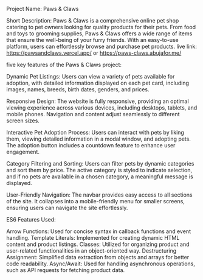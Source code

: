 ﻿Project Name: Paws & Claws

Short Description:
Paws & Claws is a comprehensive online pet shop catering to pet owners looking for quality products for their pets. From food and toys to grooming supplies, Paws & Claws offers a wide range of items that ensure the well-being of your furry friends. With an easy-to-use platform, users can effortlessly browse and purchase pet products.
live link: https://pawsandclaws.vercel.app/ or https://paws-claws.abujafor.me/

 five key features of the Paws & Claws project:

Dynamic Pet Listings: Users can view a variety of pets available for adoption, with detailed information displayed on each pet card, including images, names, breeds, birth dates, genders, and prices.

Responsive Design: The website is fully responsive, providing an optimal viewing experience across various devices, including desktops, tablets, and mobile phones. Navigation and content adjust seamlessly to different screen sizes.

Interactive Pet Adoption Process: Users can interact with pets by liking them, viewing detailed information in a modal window, and adopting pets. The adoption button includes a countdown feature to enhance user engagement.

Category Filtering and Sorting: Users can filter pets by dynamic categories and sort them by price. The active category is styled to indicate selection, and if no pets are available in a chosen category, a meaningful message is displayed.

User-Friendly Navigation: The navbar provides easy access to all sections of the site. It collapses into a mobile-friendly menu for smaller screens, ensuring users can navigate the site effortlessly.

ES6 Features Used:

Arrow Functions: Used for concise syntax in callback functions and event handling.
Template Literals: Implemented for creating dynamic HTML content and product listings.
Classes: Utilized for organizing product and user-related functionalities in an object-oriented way.
Destructuring Assignment: Simplified data extraction from objects and arrays for better code readability.
Async/Await: Used for handling asynchronous operations, such as API requests for fetching product data.
